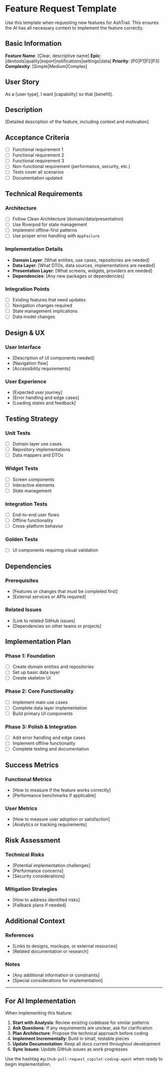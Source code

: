 # Feature Request Template

Use this template when requesting new features for AshTrail. This ensures the AI has all necessary context to implement the feature correctly.

## Basic Information

**Feature Name**: [Clear, descriptive name]
**Epic**: [devtools|quality|export|notifications|settings|data]
**Priority**: [P0|P1|P2|P3]
**Complexity**: [Simple|Medium|Complex]

## User Story

As a [user type], I want [capability] so that [benefit].

## Description

[Detailed description of the feature, including context and motivation]

## Acceptance Criteria

- [ ] Functional requirement 1
- [ ] Functional requirement 2  
- [ ] Functional requirement 3
- [ ] Non-functional requirement (performance, security, etc.)
- [ ] Tests cover all scenarios
- [ ] Documentation updated

## Technical Requirements

### Architecture
- [ ] Follow Clean Architecture (domain/data/presentation)
- [ ] Use Riverpod for state management
- [ ] Implement offline-first patterns
- [ ] Use proper error handling with `AppFailure`

### Implementation Details
- **Domain Layer**: [What entities, use cases, repositories are needed]
- **Data Layer**: [What DTOs, data sources, implementations are needed]
- **Presentation Layer**: [What screens, widgets, providers are needed]
- **Dependencies**: [Any new packages or dependencies]

### Integration Points
- [ ] Existing features that need updates
- [ ] Navigation changes required
- [ ] State management implications
- [ ] Data model changes

## Design & UX

### User Interface
- [Description of UI components needed]
- [Navigation flow]
- [Accessibility requirements]

### User Experience
- [Expected user journey]
- [Error handling and edge cases]
- [Loading states and feedback]

## Testing Strategy

### Unit Tests
- [ ] Domain layer use cases
- [ ] Repository implementations
- [ ] Data mappers and DTOs

### Widget Tests
- [ ] Screen components
- [ ] Interactive elements
- [ ] State management

### Integration Tests
- [ ] End-to-end user flows
- [ ] Offline functionality
- [ ] Cross-platform behavior

### Golden Tests
- [ ] UI components requiring visual validation

## Dependencies

### Prerequisites
- [Features or changes that must be completed first]
- [External services or APIs required]

### Related Issues
- [Link to related GitHub issues]
- [Dependencies on other teams or projects]

## Implementation Plan

### Phase 1: Foundation
- [ ] Create domain entities and repositories
- [ ] Set up basic data layer
- [ ] Create skeleton UI

### Phase 2: Core Functionality
- [ ] Implement main use cases
- [ ] Complete data layer implementation
- [ ] Build primary UI components

### Phase 3: Polish & Integration
- [ ] Add error handling and edge cases
- [ ] Implement offline functionality
- [ ] Complete testing and documentation

## Success Metrics

### Functional Metrics
- [How to measure if the feature works correctly]
- [Performance benchmarks if applicable]

### User Metrics
- [How to measure user adoption or satisfaction]
- [Analytics or tracking requirements]

## Risk Assessment

### Technical Risks
- [Potential implementation challenges]
- [Performance concerns]
- [Security considerations]

### Mitigation Strategies
- [How to address identified risks]
- [Fallback plans if needed]

## Additional Context

### References
- [Links to designs, mockups, or external resources]
- [Related documentation or research]

### Notes
- [Any additional information or constraints]
- [Special considerations for implementation]

---

## For AI Implementation

When implementing this feature:

1. **Start with Analysis**: Review existing codebase for similar patterns
2. **Ask Questions**: If any requirements are unclear, ask for clarification
3. **Plan Architecture**: Propose the technical approach before coding
4. **Implement Incrementally**: Build in small, testable pieces
5. **Update Documentation**: Keep all docs current throughout development
6. **Sync Issues**: Update GitHub issues as work progresses

Use the hashtag `#github-pull-request_copilot-coding-agent` when ready to begin implementation.
